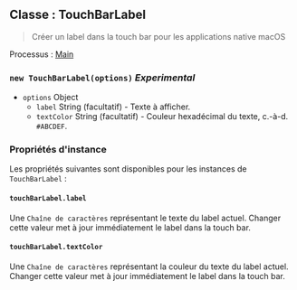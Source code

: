## Classe : TouchBarLabel

> Créer un label dans la touch bar pour les applications native macOS

Processus : [Main](../tutorial/quick-start.md#main-process)

### `new TouchBarLabel(options)` *Experimental*

* `options` Object 
  * `label` String (facultatif) - Texte à afficher.
  * `textColor` String (facultatif) - Couleur hexadécimal du texte, c.-à-d. `#ABCDEF`.

### Propriétés d'instance

Les propriétés suivantes sont disponibles pour les instances de `TouchBarLabel` :

#### `touchBarLabel.label`

Une `Chaîne de caractères` représentant le texte du label actuel. Changer cette valeur met à jour immédiatement le label dans la touch bar.

#### `touchBarLabel.textColor`

Une `Chaîne de caractères` représentant la couleur du texte du label actuel. Changer cette valeur met à jour immédiatement le label dans la touch bar.